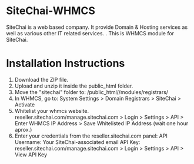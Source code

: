 # SiteChai-WHMCS
SiteChai is a web based company. It provide Domain &amp; Hosting services as well as various other IT related services. . This is WHMCS module for SiteChai.

# Installation Instructions

1. Download the ZIP file.
2. Upload and unzip it inside the public_html folder.
3. Move the "sitechai" folder to:
/public_html//modules/registrars/
4. In WHMCS, go to:
System Settings > Domain Registrars > SiteChai > Activate
5. Whitelist your whmcs website. 
reseller.sitechai.com/manage.sitechai.com > Login > Settings > API > Enter WHMCS IP Address > Save Whitelisted IP Address 
(wait one hour aprox.)
6. Enter your credentials from the reseller.sitechai.com panel:
   API Username: Your SiteChai-associated email
   API Key: reseller.sitechai.com/manage.sitechai.com > Login > Settings > API > View API Key




